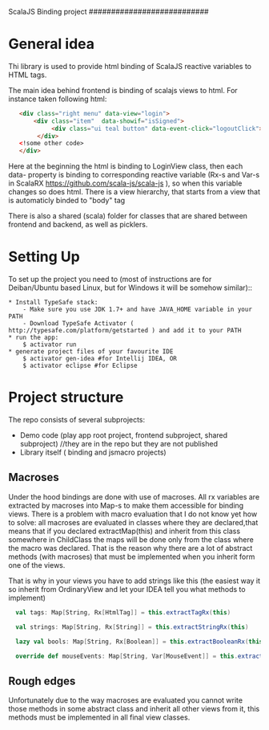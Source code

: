 ScalaJS Binding project
###########################

General idea
============

Thi library is used to provide html binding of ScalaJS reactive variables to HTML tags.

The main idea behind frontend is binding of scalajs views to html.
For instance taken following html:
```html
   <div class="right menu" data-view="login">
       <div class="item"  data-showif="isSigned">
            <div class="ui teal button" data-event-click="logoutClick">Log out</div>
        </div>
   <!some other code>
   </div>
```

Here at the beginning the html is binding to LoginView class, then each data-<something> property is binding to corresponding
reactive variable (Rx-s and Var-s in ScalaRX https://github.com/scala-js/scala-js ), so when this variable changes so does html.
There is a view hierarchy, that starts from a view that is automaticly binded to "body" tag

There is also a shared (scala) folder for classes that are shared between frontend and backend, as well as picklers.

Setting Up
==========

To set up the project you need to (most of instructions are for Deiban/Ubuntu based Linux, but for Windows it will be somehow similar)::

    * Install TypeSafe stack:
        - Make sure you use JDK 1.7+ and have JAVA_HOME variable in your PATH
        - Download TypeSafe Activator (  http://typesafe.com/platform/getstarted ) and add it to your PATH
    * run the app:
        $ activator run
    * generate project files of your favourite IDE
        $ activator gen-idea #for Intellij IDEA, OR
        $ activator eclipse #for Eclipse

Project structure
=================

The repo consists of several subprojects:
* Demo code (play app root project, frontend subproject, shared subproject) //they are in the repo but they are not published
* Library itself ( binding and jsmacro projects)

Macroses
--------

Under the hood bindings are done with use of macroses. All rx variables are extracted by macroses into Map-s to make them accessible
for binding views. There is a problem with macro evaluation that I do not know yet how to solve: all macroses are evaluated in classes
where they are declared,that means that if you declared extractMap(this) and inherit from this class somewhere in ChildClass the maps
will be done only from the class where the macro was declared. That is the reason why there are a lot of abstract methods (with macroses) that must be
implemented when you inherit form one of the views.

That is why in your views you have to add strings like this (the easiest way it so inherit from OrdinaryView and let your IDEA tell you what methods to implement)

```scala
  val tags: Map[String, Rx[HtmlTag]] = this.extractTagRx(this)

  val strings: Map[String, Rx[String]] = this.extractStringRx(this)

  lazy val bools: Map[String, Rx[Boolean]] = this.extractBooleanRx(this)

  override def mouseEvents: Map[String, Var[MouseEvent]] = this.extractMouseEvens(this)
```

Rough edges
-----------

Unfortunately due to the way macroses are evaluated you cannot write those methods in some abstract class and inherit all other views from it, this methods
 must be implemented in all final view classes.
